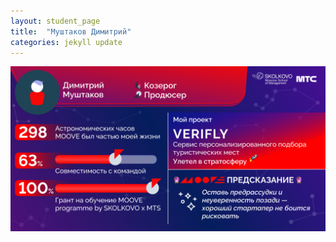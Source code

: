 ```yaml
---
layout: student_page
title:  "Муштаков Димитрий"
categories: jekyll update
---
```

<img class="img-fluid" src="/img/posts/Муштаков Димитрий.png" alt="moove-2">
